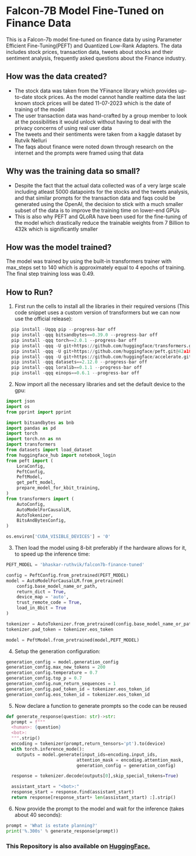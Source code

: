 # Falcon-7B Model Fine-Tuned on Finance Data

This is a Falcon-7b model fine-tuned on finance data by using Parameter Efficient Fine-Tuning(PEFT) and Quantized Low-Rank Adapters. The data includes stock prices, transaction data, tweets about stocks and their sentiment analysis, frequently asked questions about the Finance industry.

## How was the data created?
* The stock data was taken from the YFinance library which provides up-to-date stock prices. As the model cannot handle realtime data the last known stock prices will be dated 11-07-2023 which is the date of training of the model
* The user transaction data was hand-crafted by a group member to look at the possibilities it would unlock without having to deal with the privacy concerns of using real user data
* The tweets and their sentiments were taken from a kaggle dataset by Rutvik Nelluri
* The faqs about finance were noted down through research on the internet and the prompts were framed using that data

## Why was the training data so small?
* Despite the fact that the actual data collected was of a very large scale including atleast 5000 datapoints for the stocks and the tweets analysis, and that similar prompts for the transaction data and faqs could be generated using the OpenAI, the decision to stick with a much smaller subset of the data is to improve the training time on lower-end GPUs
* This is also why PEFT and QLoRA have been used for the fine-tuning of the model which drastically reduce the trainable weights from 7 Billion to 432k which is significantly smaller

## How was the model trained?
The model was trained by using the built-in transformers trainer with max_steps set to 140 which is approximately equal to 4 epochs of training. The final step training loss was 0.49.

## How to Run? 
1. First run the cells to install all the libraries in their required versions (This code snippet uses a custom version of transformers but we can now use the official release):

``` python
  pip install -Uqqq pip --progress-bar off
  pip install -qqq bitsandbytes==0.39.0 --progress-bar off  
  pip install -qqq torch==2.0.1 --progress-bar off  
  pip install -qqq -U git+https://github.com/huggingface/transformers.git@e03a9cc --progress-bar off
  pip install -qqq -U git+https://github.com/huggingface/peft.git@42a184f
  pip install -qqq -U git+https://github.com/huggingface/accelerate.git@c9fbb71 --progress-bar off
  pip install -qqq datasets==2.12.0 --progress-bar off
  pip install -qqq loralib==0.1.1 --progress-bar off
  pip install -qqq einops==0.6.1 --progress-bar off
```
2. Now import all the necessary libraries and set the default device to the gpu:
``` python
import json
import os
from pprint import pprint

import bitsandbytes as bnb
import pandas as pd
import torch
import torch.nn as nn
import transformers
from datasets import load_dataset
from huggingface_hub import notebook_login
from peft import (
    LoraConfig,
    PeftConfig,
    PeftModel,
    get_peft_model,
    prepare_model_for_kbit_training,
)
from transformers import (
    AutoConfig,
    AutoModelForCausalLM,
    AutoTokenizer,
    BitsAndBytesConfig,
)

os.environ['CUDA_VISIBLE_DEVICES'] = '0'
```
3. Then load the model using 8-bit preferably if the hardware allows for it, to speed up the inference time:

``` python
PEFT_MODEL = 'bhaskar-ruthvik/falcon7b-finance-tuned'

config = PeftConfig.from_pretrained(PEFT_MODEL)
model = AutoModelForCausalLM.from_pretrained(
    config.base_model_name_or_path,
    return_dict = True,
    device_map = 'auto',
    trust_remote_code = True,
    load_in_8bit = True
)

tokenizer = AutoTokenizer.from_pretrained(config.base_model_name_or_path)
tokenizer.pad_token = tokenizer.eos_token

model = PeftModel.from_pretrained(model,PEFT_MODEL)
```

4. Setup the generation configuration:
``` python
generation_config = model.generation_config
generation_config.max_new_tokens = 200
generation_config.temperature = 0.7
generation_config.top_p = 0.7
generation_config.num_return_sequences = 1
generation_config.pad_token_id = tokenizer.eos_token_id
generation_config.eos_token_id = tokenizer.eos_token_id
```

5. Now declare a function to generate prompts so the code can be reused
``` python
def generate_response(question: str)->str:
  prompt = f"""
  <human>: {question}
  <bot>:
  """.strip()
  encoding = tokenizer(prompt,return_tensors='pt').to(device)
  with torch.inference_mode():
    outputs = model.generate(input_ids=encoding.input_ids,
                           attention_mask = encoding.attention_mask,
                           generation_config = generation_config)

  response = tokenizer.decode(outputs[0],skip_special_tokens=True)

  assistant_start = "<bot>:"
  response_start = response.find(assistant_start)
  return response[response_start+ len(assistant_start) :].strip()
```

6. Now provide the prompt to the model and wait for the inference (takes about 40 seconds):
``` python
prompt = 'What is estate planning?'
print('%.300s' % generate_response(prompt))
```

### This Repository is also available on [HuggingFace.](https://huggingface.co/bhaskar-ruthvik/falcon7b-finance-tuned)
